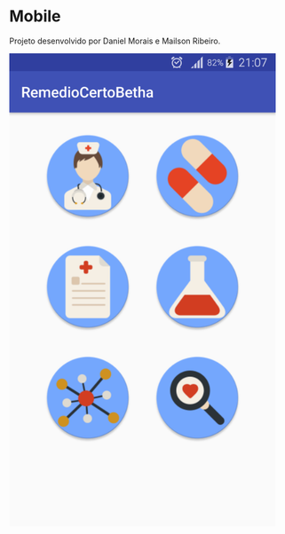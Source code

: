 # Mobile
Projeto desenvolvido por Daniel Morais e Mailson Ribeiro.

<img src="https://github.com/danielsmorais/Projetos/blob/master/Mobile/Screenshot_RemedioCerto.png" width="480">
